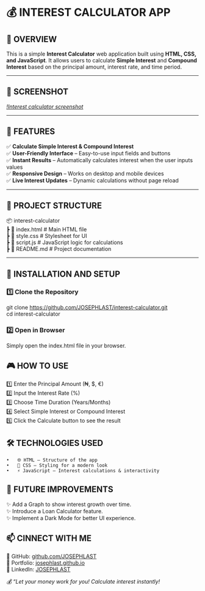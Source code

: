 # 💰 INTEREST CALCULATOR APP

## **📌 OVERVIEW**  
This is a simple **Interest Calculator** web application built using **HTML, CSS, and JavaScript**. It allows users to calculate **Simple Interest** and **Compound Interest** based on the principal amount, interest rate, and time period.  

---

## **📸 SCREENSHOT**  
*[!Interest calculator screenshot](interest-calculator-screenshot.png)*  

---

## **🚀 FEATURES**  
✅ **Calculate Simple Interest & Compound Interest**  
✅ **User-Friendly Interface** – Easy-to-use input fields and buttons  
✅ **Instant Results** – Automatically calculates interest when the user inputs values  
✅ **Responsive Design** – Works on desktop and mobile devices  
✅ **Live Interest Updates** – Dynamic calculations without page reload  

---

## **📂 PROJECT STRUCTURE**  
📦 interest-calculator   
┣ 📜 index.html       # Main HTML file   
┣ 📜 style.css        # Stylesheet for UI   
┣ 📜 script.js        # JavaScript logic for calculations   
┣ 📜 README.md        # Project documentation   

---

## **🚀 INSTALLATION AND SETUP**  
### **1️⃣ Clone the Repository**  
git clone https://github.com/JOSEPHLAST/interest-calculator.git   
cd interest-calculator   

### **2️⃣ Open in Browser**
Simply open the index.html file in your browser.   

## **🎮 HOW TO USE**
1️⃣ Enter the Principal Amount (₦, $, €)   
2️⃣ Input the Interest Rate (%)   
3️⃣ Choose Time Duration (Years/Months)   
4️⃣ Select Simple Interest or Compound Interest   
5️⃣ Click the Calculate button to see the result   

## **🛠️ TECHNOLOGIES USED**
	•	🌐 HTML – Structure of the app   
	•	🎨 CSS – Styling for a modern look   
	•	⚡ JavaScript – Interest calculations & interactivity   

## **🚀 FUTURE IMPROVEMENTS**
✨ Add a Graph to show interest growth over time.  
✨ Introduce a Loan Calculator feature.  
✨ Implement a Dark Mode for better UI experience.  

## **📫 CINNECT WITH ME**
🔗 GitHub: [github.com/JOSEPHLAST](https://github.com/JOSEPHLAST)   
🔗 Portfolio: [josephlast.github.io](https://josephlast.github.io)   
🔗 LinkedIn: [JOSEPHLAST](https://www.linkedin.com/in/josephlast-a-aaa813354/)   

*💰 “Let your money work for you! Calculate interest instantly!*
